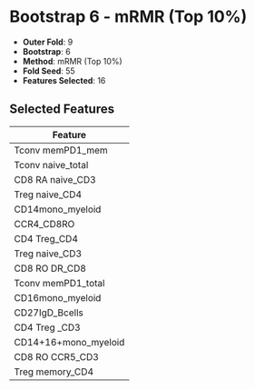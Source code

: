 # Bootstrap 6 - mRMR (Top 10%)

- **Outer Fold**: 9
- **Bootstrap**: 6
- **Method**: mRMR (Top 10%)
- **Fold Seed**: 55
- **Features Selected**: 16

## Selected Features

| Feature |
|---------|
| Tconv memPD1_mem |
| Tconv naive_total |
| CD8 RA naive_CD3 |
| Treg naive_CD4 |
| CD14mono_myeloid |
| CCR4_CD8RO |
| CD4 Treg_CD4 |
| Treg naive_CD3 |
| CD8 RO DR_CD8 |
| Tconv memPD1_total |
| CD16mono_myeloid |
| CD27IgD_Bcells |
| CD4 Treg _CD3 |
| CD14+16+mono_myeloid |
| CD8 RO CCR5_CD3 |
| Treg memory_CD4 |
